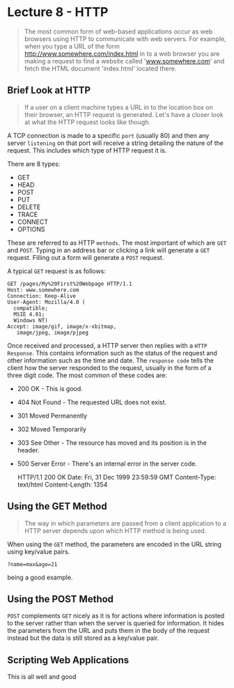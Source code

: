 Lecture 8 - HTTP
===

>The most common form of web-based applications occur as web browsers using HTTP to communicate with web servers. For example, when you type a URL of the form
http://www.somewhere.com/index.html in to a web browser you are making a request to find a website called 'www.somewhere.com' and fetch the HTML document 'index.html' located there.


Brief Look at HTTP
--
>If a user on a client machine types a URL in to the location box on their browser, an HTTP request is generated. Let's have a closer look at what the HTTP request looks like though.

A TCP connection is made to a specific `port` (usually 80) and then any server `listening` on that port will receive a string detailing the nature of the request. This includes which type of HTTP request it is.

There are 8 types:

* GET
* HEAD 
* POST 
* PUT 
* DELETE
* TRACE
* CONNECT
* OPTIONS

These are referred to as HTTP `methods`. The most important of which are `GET` and `POST`. Typing in an address bar or clicking a link will generate a `GET` request. Filling out a form will generate a `POST` request. 

A typical `GET` request is as follows:

    GET /pages/My%20First%20Webpage HTTP/1.1
    Host: www.somewhere.com
    Connection: Keep-Alive
    User-Agent: Mozilla/4.0 (
      compatible; 
      MSIE 4.01; 
      Windows NT)
    Accept: image/gif, image/x-xbitmap, 
       image/jpeg, image/pjpeg

Once received and processed, a HTTP server then replies with a `HTTP Response`. This contains information such as the status of the request and other information such as the time and date. The `response code` tells the client how the server responded to the request, usually in the form of a three digit code. The most common of these codes are:

* 200 OK - This is good. 
* 404 Not Found - The requested URL does not exist.
* 301 Moved Permanently
* 302 Moved Temporarily
* 303 See Other - The resource has moved and its position is in the header.
* 500 Server Error - There's an internal error in the server code. 

   
    HTTP/1.1 200 OK
    Date: Fri, 31 Dec 1999 23:59:59 GMT
    Content-Type: text/html
    Content-Length: 1354

Using the GET Method
--
> The way in which parameters are passed from a client application to a HTTP server depends upon which HTTP method is being used.

When using the `GET` method, the parameters are encoded in the URL string using key/value pairs. 

    ?name=max&age=21

being a good example. 

Using the POST Method
--

`POST` complements `GET` nicely as it is for actions where information is posted to the server rather than when the server is queried for information. It hides the parameters from the URL and puts them in the body of the request instead but the data is still stored as a key/value pair.  

Scripting Web Applications
--

This is all well and good <script> but why not use `AJAX`?